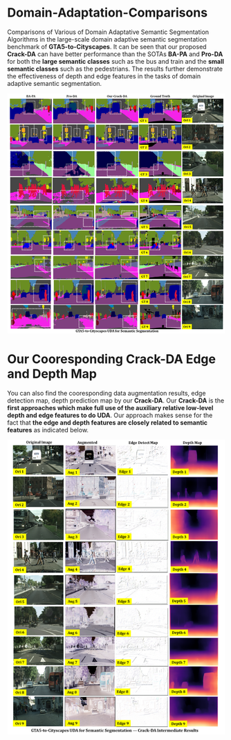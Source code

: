 # Domain-Adaptation-Comparisons
 Comparisons of Various of Domain Adaptative Semantic Segmentation Algorithms in the large-scale domain adaptive semantic segmentation benchmark of **GTA5-to-Cityscapes**. It can be seen that our proposed **Crack-DA** can have better performance than the SOTAs **BA-PA** and **Pro-DA** for both the **large semantic classes** such as the bus and train and the **small semantic classes** such as the pedestrians. The results further demonstrate the effectiveness of depth and edge features in the tasks of domain adaptive semantic segmentation.
 
 ![cardinal](./figures/Domain_Adaptive_Seg.png)
 
# Our Cooresponding Crack-DA Edge and Depth Map
You can also find the cooresponding data augmentation results, edge detection map, depth prediction map by our **Crack-DA**. Our **Crack-DA** is the **first approaches which make full use of the auxiliary relative low-level depth and edge features to do UDA**. Our approach makes sense for the fact that **the edge and depth features are closely related to semantic features** as indicated below.

 ![cardinal](./figures/Domain_Adaptive_Seg_CrackDA.png)
